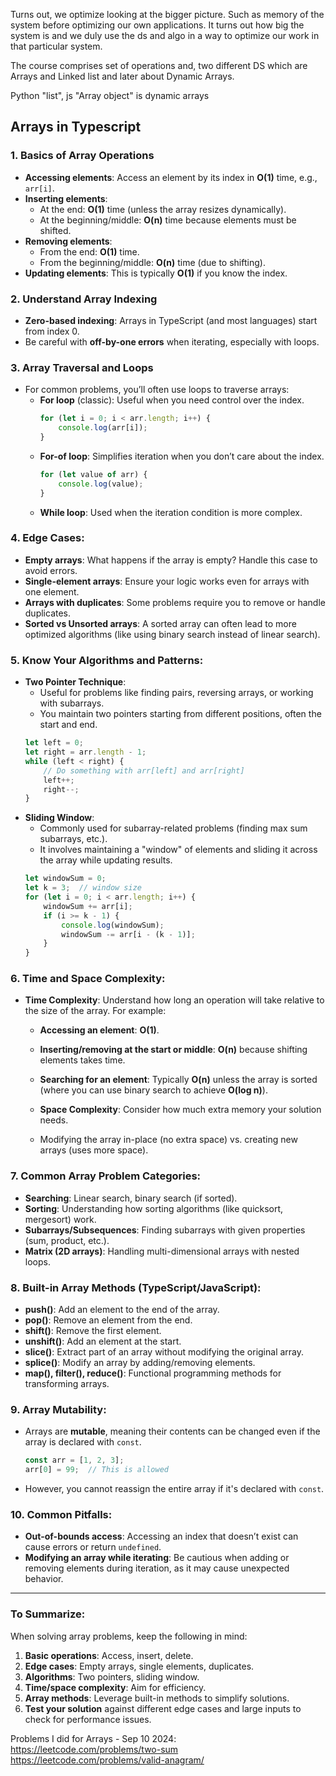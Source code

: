 Turns out, we optimize looking at the bigger picture. Such as memory of the system before optimizing our own applications. It turns out how big the system is and we duly use the ds and algo in a way to optimize our work in that particular system. 

The course comprises set of operations and, two different DS which are Arrays and Linked list and later about Dynamic Arrays. 

Python "list", js "Array object" is dynamic arrays


## Arrays in Typescript
### 1. **Basics of Array Operations**
   - **Accessing elements**: Access an element by its index in **O(1)** time, e.g., `arr[i]`.
   - **Inserting elements**:
     - At the end: **O(1)** time (unless the array resizes dynamically).
     - At the beginning/middle: **O(n)** time because elements must be shifted.
   - **Removing elements**:
     - From the end: **O(1)** time.
     - From the beginning/middle: **O(n)** time (due to shifting).
   - **Updating elements**: This is typically **O(1)** if you know the index.

### 2. **Understand Array Indexing**
   - **Zero-based indexing**: Arrays in TypeScript (and most languages) start from index 0.
   - Be careful with **off-by-one errors** when iterating, especially with loops.

### 3. **Array Traversal and Loops**
   - For common problems, you’ll often use loops to traverse arrays:
     - **For loop** (classic): Useful when you need control over the index.
       ```typescript
       for (let i = 0; i < arr.length; i++) {
           console.log(arr[i]);
       }
       ```
     - **For-of loop**: Simplifies iteration when you don’t care about the index.
       ```typescript
       for (let value of arr) {
           console.log(value);
       }
       ```
     - **While loop**: Used when the iteration condition is more complex.

### 4. **Edge Cases**:
   - **Empty arrays**: What happens if the array is empty? Handle this case to avoid errors.
   - **Single-element arrays**: Ensure your logic works even for arrays with one element.
   - **Arrays with duplicates**: Some problems require you to remove or handle duplicates.
   - **Sorted vs Unsorted arrays**: A sorted array can often lead to more optimized algorithms (like using binary search instead of linear search).

### 5. **Know Your Algorithms and Patterns**:
   - **Two Pointer Technique**:
     - Useful for problems like finding pairs, reversing arrays, or working with subarrays.
     - You maintain two pointers starting from different positions, often the start and end.
     ```typescript
     let left = 0;
     let right = arr.length - 1;
     while (left < right) {
         // Do something with arr[left] and arr[right]
         left++;
         right--;
     }
     ```
   - **Sliding Window**:
     - Commonly used for subarray-related problems (finding max sum subarrays, etc.).
     - It involves maintaining a "window" of elements and sliding it across the array while updating results.
     ```typescript
     let windowSum = 0;
     let k = 3;  // window size
     for (let i = 0; i < arr.length; i++) {
         windowSum += arr[i];
         if (i >= k - 1) {
             console.log(windowSum);
             windowSum -= arr[i - (k - 1)];
         }
     }
     ```

### 6. **Time and Space Complexity**:
   - **Time Complexity**: Understand how long an operation will take relative to the size of the array. For example:
     - **Accessing an element**: **O(1)**.
     - **Inserting/removing at the start or middle**: **O(n)** because shifting elements takes time.
     - **Searching for an element**: Typically **O(n)** unless the array is sorted (where you can use binary search to achieve **O(log n)**).
     
	 - **Space Complexity**: Consider how much extra memory your solution needs.
     - Modifying the array in-place (no extra space) vs. creating new arrays (uses more space).

### 7. **Common Array Problem Categories**:
   - **Searching**: Linear search, binary search (if sorted).
   - **Sorting**: Understanding how sorting algorithms (like quicksort, mergesort) work.
   - **Subarrays/Subsequences**: Finding subarrays with given properties (sum, product, etc.).
   - **Matrix (2D arrays)**: Handling multi-dimensional arrays with nested loops.

### 8. **Built-in Array Methods (TypeScript/JavaScript)**:
   - **push()**: Add an element to the end of the array.
   - **pop()**: Remove an element from the end.
   - **shift()**: Remove the first element.
   - **unshift()**: Add an element at the start.
   - **slice()**: Extract part of an array without modifying the original array.
   - **splice()**: Modify an array by adding/removing elements.
   - **map(), filter(), reduce()**: Functional programming methods for transforming arrays.

### 9. **Array Mutability**:
   - Arrays are **mutable**, meaning their contents can be changed even if the array is declared with `const`.
     ```typescript
     const arr = [1, 2, 3];
     arr[0] = 99;  // This is allowed
     ```
   - However, you cannot reassign the entire array if it's declared with `const`.

### 10. **Common Pitfalls**:
   - **Out-of-bounds access**: Accessing an index that doesn’t exist can cause errors or return `undefined`.
   - **Modifying an array while iterating**: Be cautious when adding or removing elements during iteration, as it may cause unexpected behavior.

---

### To Summarize:
When solving array problems, keep the following in mind:
1. **Basic operations**: Access, insert, delete.
2. **Edge cases**: Empty arrays, single elements, duplicates.
3. **Algorithms**: Two pointers, sliding window.
4. **Time/space complexity**: Aim for efficiency.
5. **Array methods**: Leverage built-in methods to simplify solutions.
6. **Test your solution** against different edge cases and large inputs to check for performance issues.

Problems I did for Arrays - Sep 10 2024: 
https://leetcode.com/problems/two-sum
https://leetcode.com/problems/valid-anagram/
